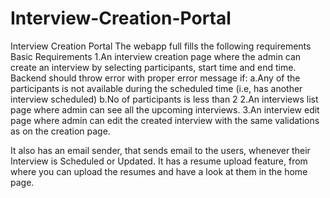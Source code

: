 # Interview-Creation-Portal
Interview Creation Portal
The webapp full fills the following requirements
Basic Requirements
1.An interview creation page where the admin can create an interview by selecting participants, start time and end time. Backend should throw error with proper error message if: 
a.Any of the participants is not available during the scheduled time (i.e, has another interview scheduled)
b.No of participants is less than 2
2.An interviews list page where admin can see all the upcoming interviews.
3.An interview edit page where admin can edit the created interview with the same validations as on the creation page.


It also has an email sender, that sends email to the users, whenever their Interview is Scheduled or Updated.
It has a resume upload feature, from where you can upload the resumes and have a look at them in the home page.



